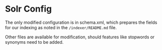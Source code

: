 # Solr Config

The only modified configuration is in schema.xml, which prepares the fields for our indexing as noted in the `/indexer/README.md` file.

Other files are available for modification, should features like stopwords or synonyms need to be added.
